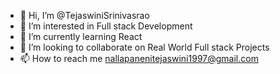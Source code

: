 - 👋 Hi, I’m @TejaswiniSrinivasrao
- 👀 I’m interested in Full stack Development
- 🌱 I’m currently learning React
- 💞️ I’m looking to collaborate on Real World Full stack Projects
- 📫 How to reach me nallapanenitejaswini1997@gmail.com

<!---
TejaswiniSrinivasrao/TejaswiniSrinivasrao is a ✨ special ✨ repository because its `README.md` (this file) appears on your GitHub profile.
You can click the Preview link to take a look at your changes.
--->
